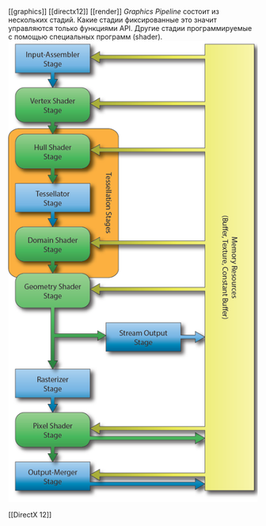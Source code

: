 [[graphics]] [[directx12]] [[render]]
*Graphics Pipeline* состоит из нескольких стадий. Какие стадии фиксированные это значит управляются только функциями API. Другие стадии программируемые с помощью специальных программ (shader).
![Alt-текст](graphics_pipline_directx_12.png "Заголовок изображения")

[[DirectX 12]]